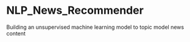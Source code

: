 # NLP_News_Recommender
Building an unsupervised machine learning model to topic model news content 
